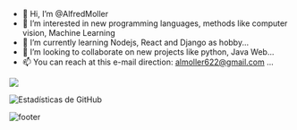 -  👋 Hi, I’m @AlfredMoller
- 👀 I’m interested in new programming languages, methods like computer vision, Machine Learning
- 🌱 I’m currently learning Nodejs, React and Django as hobby...
- 💞️ I’m looking to collaborate on new projects like python, Java Web...
- 📫 You can reach at this e-mail direction: almoller622@gmail.com ...

<!---
AlfredMoller/AlfredMoller is a ✨ special ✨ repository because its `README.md` (this file) appears on your GitHub profile.
You can click the Preview link to take a look at your changes.
--->


 


 <img src="https://github-readme-stats.vercel.app/api?username=AlfredMoller&show_icons=true&theme=monokai"/>

 ![Estadísticas de GitHub](https://github-readme-stats.vercel.app/api?username=AlfredMoller&show_icons=true&theme=monokai)

 
 ![footer](https://capsule-render.vercel.app/api?section=footer)
